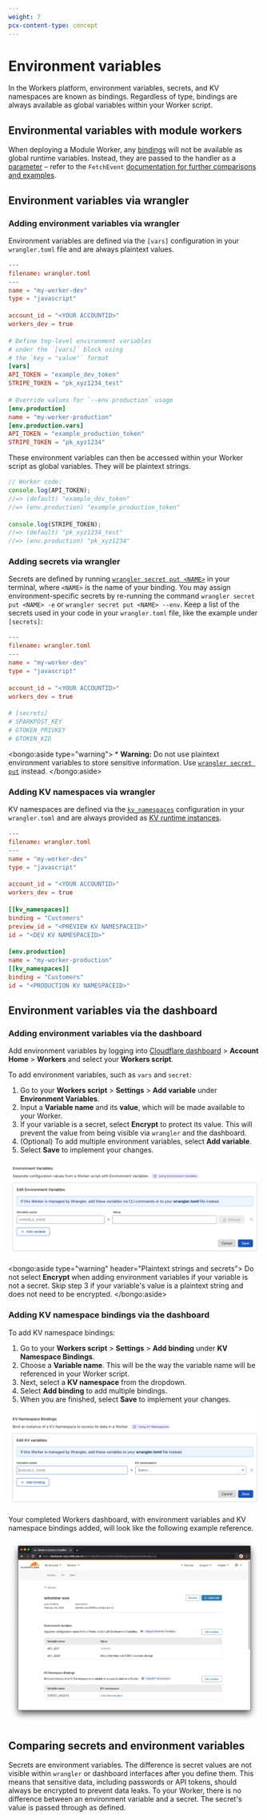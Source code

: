 ```yaml
---
weight: 7
pcx-content-type: concept
---
```


# Environment variables

In the Workers platform, environment variables, secrets, and KV namespaces are known as bindings. Regardless of type, bindings are always available as global variables within your Worker script.

## Environmental variables with module workers

When deploying a Module Worker, any [bindings](/platform/environment-variables) will not be available as global runtime variables. Instead, they are passed to the handler as a [parameter](#parameters) – refer to the `FetchEvent` [documentation for further comparisons and examples](/runtime-apis/fetch-event#bindings-1).

## Environment variables via wrangler

### Adding environment variables via wrangler

Environment variables are defined via the `[vars]` configuration in your `wrangler.toml` file and are always plaintext values.

```toml
---
filename: wrangler.toml
---
name = "my-worker-dev"
type = "javascript"

account_id = "<YOUR ACCOUNTID>"
workers_dev = true

# Define top-level environment variables
# under the `[vars]` block using
# the `key = "value"` format
[vars]
API_TOKEN = "example_dev_token"
STRIPE_TOKEN = "pk_xyz1234_test"

# Override values for `--env production` usage
[env.production]
name = "my-worker-production"
[env.production.vars]
API_TOKEN = "example_production_token"
STRIPE_TOKEN = "pk_xyz1234"
```

These environment variables can then be accessed within your Worker script as global variables. They will be plaintext strings.

```js
// Worker code:
console.log(API_TOKEN);
//=> (default) "example_dev_token"
//=> (env.production) "example_production_token"

console.log(STRIPE_TOKEN);
//=> (default) "pk_xyz1234_test"
//=> (env.production) "pk_xyz1234"
```

### Adding secrets via wrangler

Secrets are defined by running [`wrangler secret put <NAME>`](/cli-wrangler/commands#secret) in your terminal, where `<NAME>` is the name of your binding. You may assign environment-specific secrets by re-running the command `wrangler secret put <NAME> -e` or `wrangler secret put <NAME> --env`. Keep a list of the secrets used in your code in your `wrangler.toml` file, like the example under `[secrets]`:

```toml
---
filename: wrangler.toml
---
name = "my-worker-dev"
type = "javascript"

account_id = "<YOUR ACCOUNTID>"
workers_dev = true

# [secrets]
# SPARKPOST_KEY
# GTOKEN_PRIVKEY
# GTOKEN_KID
```

<bongo:aside type="warning">
\* **Warning:** Do not use plaintext environment variables to store sensitive information. Use [`wrangler secret put`](/cli-wrangler/commands#secret) instead.
</bongo:aside>

### Adding KV namespaces via wrangler

KV namespaces are defined via the [`kv_namespaces`](/cli-wrangler/configuration#kv_namespaces) configuration in your `wrangler.toml` and are always provided as [KV runtime instances](/runtime-apis/kv).

```toml
---
filename: wrangler.toml
---
name = "my-worker-dev"
type = "javascript"

account_id = "<YOUR ACCOUNTID>"
workers_dev = true

[[kv_namespaces]]
binding = "Customers"
preview_id = "<PREVIEW KV NAMESPACEID>"
id = "<DEV KV NAMESPACEID>"

[env.production]
name = "my-worker-production"
[[kv_namespaces]]
binding = "Customers"
id = "<PRODUCTION KV NAMESPACEID>"
```

## Environment variables via the dashboard

### Adding environment variables via the dashboard

Add environment variables by logging into [Cloudflare dashboard](https://dash.cloudflare.com/) > **Account Home** > **Workers** and select your **Workers script**.

To add environment variables, such as `vars` and `secret`:

1. Go to your **Workers script** > **Settings** > **Add variable** under **Environment Variables**.
2. Input a **Variable name** and its **value**, which will be made available to your Worker.
3. If your variable is a secret, select **Encrypt** to protect its value. This will prevent the value from being visible via `wrangler` and the dashboard.
4. (Optional) To add multiple environment variables, select **Add variable**.
5. Select **Save** to implement your changes.

![env variables dash](./media/env_variables_dash.png)

<bongo:aside type="warning" header="Plaintext strings and secrets">
Do not select **Encrypt** when adding environment variables if your variable is not a secret. Skip step 3 if your variable's value is a plaintext string and does not need to be encrypted.
</bongo:aside>

### Adding KV namespace bindings via the dashboard

To add KV namespace bindings:

1. Go to your **Workers script** > **Settings** > **Add binding** under **KV Namespace Bindings**.
2. Choose a **Variable name**. This will be the way the variable name will be referenced in your Worker script.
3. Next, select a **KV namespace** from the dropdown.
4. Select **Add binding** to add multiple bindings.
5. When you are finished, select **Save** to implement your changes.

![kv namespace bindings](./media/kv_namespace_bindings.png)

Your completed Workers dashboard, with environment variables and KV namespace bindings added, will look like the following example reference.

![env vars secret](./media/envvarssecret-detail-page.jpeg)

## Comparing secrets and environment variables

Secrets are environment variables. The difference is secret values are not visible within `wrangler` or dashboard interfaces after you define them. This means that sensitive data, including passwords or API tokens, should always be encrypted to prevent data leaks. To your Worker, there is no difference between an environment variable and a secret. The secret's value is passed through as defined.

